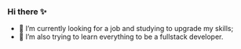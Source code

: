 ### Hi there ✨

- 🔭 I’m currently looking for a job and studying to upgrade my  skills;
- 🌱 I’m also trying to learn everything to be a fullstack developer.

 

